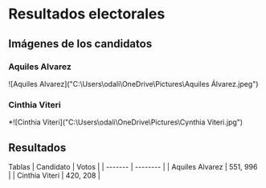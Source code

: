 # Resultados electorales 

## Imágenes de los candidatos
### Aquiles Alvarez
![Aquiles Alvarez]("C:\Users\odali\OneDrive\Pictures\Aquiles Álvarez.jpeg")
### Cinthia Viteri
*![Cinthia Viteri]("C:\Users\odali\OneDrive\Pictures\Cynthia Viteri.jpg")

## Resultados 

Tablas 
| Candidato | Votos   |
| ------- | -------- |
| Aquiles Alvarez  | 551, 996   |
| Cinthia Viteri   | 420, 208   |
